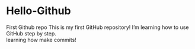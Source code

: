 # Hello-Github
First Github repo
This is my first GitHub repository! I’m learning how to use GitHub step by step.
<br>learning how make commits!
